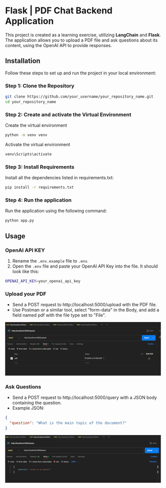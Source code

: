 # Flask | PDF Chat Backend Application

This project is created as a learning exercise, utilizing **LangChain** and **Flask**. The application allows you to upload a PDF file and ask questions about its content, using the OpenAI API to provide responses.

## Installation

Follow these steps to set up and run the project in your local environment:

### Step 1: Clone the Repository

```bash
git clone https://github.com/your_username/your_repository_name.git
cd your_repository_name
```

### Step 2: Create and activate the Virtual Environment

Create the virtual environment

```bash
python -m venv venv
```

Activate the virtual environment

```bash
venv\Scripts\activate
```

### Step 3: Install Requirements

Install all the dependencies listed in requirements.txt:

```bash
pip install -r requirements.txt
```

### Step 4: Run the application

Run the application using the following command:

```bash
python app.py
```

## Usage

### OpenAI API KEY
1. Rename the ``.env.example`` file to ``.env``.
2. Open the ``.env`` file and paste your OpenAI API Key into the file. It should look like this:
```bash
OPENAI_API_KEY=your_openai_api_key
```

### Upload your PDF

- Send a POST request to http://localhost:5000/upload with the PDF file.
- Use Postman or a similar tool, select "form-data" in the Body, and add a field named pdf with the file type set to "File".

![alt text](assets/image.png)

### Ask Questions

- Send a POST request to http://localhost:5000/query with a JSON body containing the question.
- Example JSON:

```json
{
  "question": "What is the main topic of the document?"
}
```
![alt text](image.png)